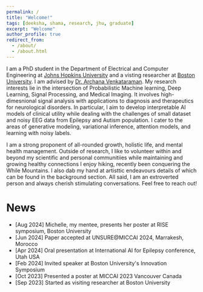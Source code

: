 ```yaml
---
permalink: /
title: "Welcome!"
tags: [deeksha, shama, research, jhu, graduate]
excerpt: "Welcome"
author_profile: true
redirect_from:
  - /about/
  - /about.html
---
```


I am a PhD student in the Department of Electrical and Computer Engineering at [Johns Hopkins University](https://engineering.jhu.edu/ece/) and a visting researcher at [Boston University](https://www.bu.edu/eng/academics/departments-and-divisions/electrical-and-computer-engineering/). I am advised by [Dr. Archana Venkataraman](https://www.bu.edu/eng/profile/archana-venkataraman-ph-d/). My research interests lie in the intersection of Probabilistic Machine learning, Deep Learning, Signal Processing, and Medical Imaging. It involves high-dimesnional signal analysis with applications to diagnosis and therapeutics for neurological disorders. In particular, I aim to develop interpretable AI models of clinical utility while dealing with the challenges of small dataset and noisy EEG data from Epilepsy and Autism population. I cater to the areas of generative modeling, variational inference, attention models,  and learning with noisy labels. 

I am a strong proponent of all-rounded growth, holistic life, and mental health management. Outside of research, I like to volunteer within and beyond my scientific and personal communitiies while maintaining and growing healthy connections I enjoy hiking, recently been conquering the While Mountains. I also dab my hand at artisttic endeavours details of which can be found in the background section. All said, I am an extroverted person and always cherish stimulating conversations. Feel free to reach out!  

News
====
- [Aug 2024] Michelle, my mentee, presents her poster at RISE symposium, Boston University
- [Jun 2024] Paper accepted at UNSURE@MICCAI 2024, Marrakesh, Morocco
- [Apr 2024] Oral presentation at International AI for Epilepsy conference, Utah USA
- [Feb 2024] Invited speaker at Boston University's Innovation Symposium
- [Oct 2023] Presented a poster at MICCAI 2023 Vancouver Canada
- [Sep 2023] Started as visiting researcher at Boston University

